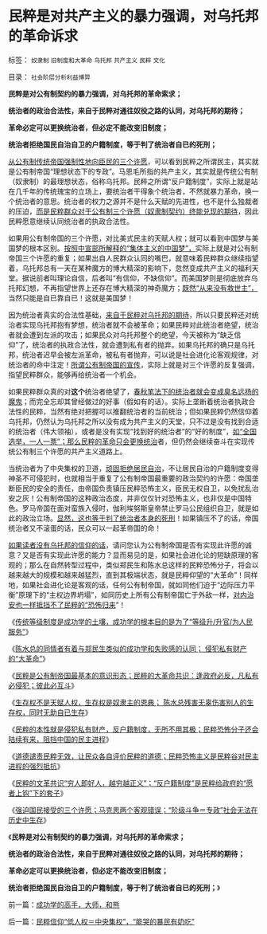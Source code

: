 # 民粹是对共产主义的暴力强调，对乌托邦的革命诉求

标签： `奴隶制` `旧制度和大革命` `乌托邦` `共产主义` `民粹` `文化` 

目录： `社会阶层分析利益博羿`

**民粹是对公有制契约的暴力强调，对乌托邦的革命索求；**

**统治者的政治合法性，来自于民粹对通往奴役之路的认同，对乌托邦的期待；**

**革命必定可以更换统治者，但必定不能改变旧制度；**

**统治者拒绝国民自治自卫的户籍制度，等于判了统治者自已的死刑；**

[从公有制传统帝国强制性地向臣民的三个许愿](http://blog.sina.com.cn/s/blog_5563a64d0102ebwv.html)，可以看到民粹之所谓民主，其实就是公有制帝国“理想状态下的专政”。马恩毛所指的共产主义，其实就是传统公有制（奴隶制）的最理想状态，俗称乌托邦。民粹之所谓“反户籍制度”，实际上就是站在几千年的传统瑰宝的立场上，要统治者干得象个统治者，不然就暴力革命，换一个统治者的意思。统治者的权力之源并不是什么天赋的先进性，也不是什么独裁者的压迫，[而是民粹群众对于公有制三个许愿（奴隶制契约）终能兑现的期待](../../../2013/6/19/“反户籍制度”打中公有制帝国的要害，也暴露了民粹的本性.md)，因此民粹愿意继续认同统治者的执政合法性。

如果用公有制帝国的三个许愿，对比美式民主的天赋人权；就可以看到中国梦与美国梦的根本区别。[按照中宣部所解释的“集体主义的中国梦”，](../../../2013/4/26/集体主义从来不是中国梦，由叶檀公知说起.md)实际上就是对公有制帝国三个许愿的重复；如果出自人民群众认同的嘴巴，就意味着民粹群众继续指望着，乌托邦总有一天在某种魔方的博大精深的影响下，忽然变成共产主义的福利天堂。据说前者叫理论自信，后者叫“有信仰，不缺信仰”。而美国梦则是彻底放弃乌托邦幻想，不再指望世界上还存在博大精深的神奇魔方；[既然“从来没有救世主”，](../../../2013/6/11/从来就没有什么救世主，也不靠神仙皇帝.md)当然只能是自已靠自已！这就是美国梦！

因为统治者真实的合法性基础，[来自于民粹对乌托邦的期待](../../../2013/4/26/“天佑我中华兮，赐仁君；摊上好主子兮，赐我中国梦”.md)，所以只要民粹还对统治者实现乌托邦抱有梦想，统治者就不会被革命；如果民粹对此统治者绝望，统治者就会遭到左派的攻击；如果民众对乌托邦整个的绝望，今天被称为“缺乏信仰”了，统治者的执政合法性，就会遭到私有者的抛弃。如果乌托邦的确只是乌托邦，统治者迟早会被左派革命，被私有者抛弃，可以说是社会进化论客观规律，对统治者的命中注定！[所谓公有制帝国的宣传](../../../2013/6/6/宣传只是统治阶级内部的动员；或者是向平民百姓的宣战.md)，实际上就是对三个许愿的反复强调，指望民粹群众，能够再给统治者一个机会。

如果民粹群众真的对**这个**统治者绝望了，[春秋笔法下的统治者就会变成臭名远扬的魔鬼](../../../2011/11/25/传统道德对“暴君，独裁者”是妖魔化的；.md)；而完全忘却其曾经做过的好事（假如有的话）。实际上垄断着统治者执政合法性的民粹，当然有绝对把握可以推翻统治者的当前统治；但如果民粹仍然信仰着乌托邦，仍然认为乌托邦之所以没有成为共产主义的天堂，只不过是没有找到合适的统治者（伟大领袖），或者是没有实现“找到好的统治者”的“好的制度”，[如“全国选举，一人一票”；那么民粹的革命只会更换统治](../../../2011/10/25/独裁是民粹的终结者，为什么有“极右的独裁”.md)者，但仍然会继续奋斗在实现传统公有制三个许愿的共产主义道路上。

当统治者为了中央集权的卫道，[顽固拒绝居民自治](../../../2009/7/13/社区自治从最小单位开始.md)，不让居民自治的户籍制度变得神圣不可侵犯时，也就相当于重复了公有制帝国最重要的政治契约的许愿：帝国垄断臣民的安全的责任，由帝国负责镇压民粹恐怖主义，臣民无权自卫，以免扰乱治安之灰！公有制帝国的这种政治态度，并非仅仅针对恐怖主义，也非仅是中国特色。罗马帝国在面对蛮族入侵时，伽利埃努斯皇帝禁止罗马公民组织自卫，就是如此的政治立场。[显然，这也等于判了统治者本身的死刑](../../../2013/6/15/《独立日》的美国精神：自由人决不放弃既得利益；.md)！如果镇压不了的话，帝国统治者又不滚蛋的话，民众可以一起革帝国的命！

[如果读者没有乌托邦的信仰的话](../../../2009/7/18/左派乌托邦理想重温着哈耶克走向劳役之路.md)，请问您认为公有制帝国是否有实现此许愿的诚意？又是否有实现此许愿的能力？显而易见的是，如果社会进化论的短缺原理的客观的；那么在自然转型过程中，类似郑民生和陈水总这样的民粹恐怖分子，将会以越来越大的规模和越来越猛烈，直到其极端状态，就是民粹仰望的“大革命”！同样地，如果社会进化论是客观的话，任何公有制帝国，就如同他们迫于“边际压力平衡”原理下的“主权边界坍塌”，如同历史上所有公有制帝国亡于外敌一样，[对内治安也一样抵挡不了民粹的“恐怖归来](../../../2013/6/18/郑民生和陈水总将民粹归来，全力狙击中国的民主进程；.md)”！

《[传统等级制度是成功学的土壤，成功学的根本目的是为了“等级升/升官/为人民服务”](../../../2013/6/17/信仰成功学的广大的民粹精神病人.md)》

《[陈水总的同情者有着与郑民生类似的成功学和失败感的认同； 侵犯私有财产的“大革命”](../../../2013/6/17/陈水总的同情者是与郑民生类似的失败者.md)》

《[民粹是公有制帝国最基本的意识形态；民粹的大革命共识：逢政府必反，凡私有必侵犯；彼此必互斗](../../../2013/6/18/民粹是公有制帝国最基本的意识形态，以侵犯私权为公平.md)》

《[生存权不是天赋人权，生存权是奴隶主的恩典；
陈水总残害无辜伤害别人的生存权，同时无助自已生存](../../../2013/6/18/民粹的生存权不属于人权；是奴隶主的恩典，是奴隶的血酬.md)》

《[民粹的本性就是侵犯私有财产，反户籍制度，无所不用其极；民粹恐怖分子还会陆续有来，阻挡中国的民主进程](../../../2013/6/18/郑民生和陈水总将民粹归来，全力狙击中国的民主进程；.md)》

《[道德谴责民粹无效，让民众各自评价民粹的道德；民粹恐怖主义是民粹谷对民主进程的强烈抵抗](../../../2013/6/19/穷人不等于是好人,道德谴责民粹无效.md)》

《[民粹的文革共识“穷人即好人，越穷越正义”；“反户籍制度”是民粹给政府的“愿者上钩”下的套子](../../../2013/6/19/“反户籍制度”打中公有制帝国的要害，也暴露了民粹的本性.md)》

《[强迫国民接受的三个许愿；马克思两个客观错误；“阶级斗争＝专政”社会无法在历史中生存](http://blog.sina.com.cn/s/blog_5563a64d0102ebwv.html)》

《**民粹是对公有制契约的暴力强调，对乌托邦的革命索求；**

**统治者的政治合法性，来自于民粹对通往奴役之路的认同，对乌托邦的期待；**

**革命必定可以更换统治者，但必定不能改变旧制度；**

**统治者拒绝国民自治自卫的户籍制度，等于判了统治者自已的死刑；**》

前一篇：[成功学的高手，大师，和熊](../../../2013/6/19/成功学的高手，大师，和熊.md)

后一篇：[民粹信仰“低人权＝中央集权”，“能哭的暴民有奶吃”](../../../2013/6/20/民粹信仰“低人权＝中央集权”，“能哭的暴民有奶吃”.md)